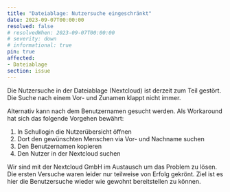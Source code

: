 ```yaml
---
title: "Dateiablage: Nutzersuche eingeschränkt"
date: 2023-09-07T00:00:00
resolved: false
# resolvedWhen: 2023-09-07T00:00:00
# severity: down
# informational: true
pin: true 
affected:
- Dateiablage
section: issue
---
```


Die Nutzersuche in der Dateiablage (Nextcloud) ist derzeit zum Teil gestört. Die Suche nach einem Vor- und Zunamen klappt nicht immer.

Alternativ kann nach dem Benutzernamen gesucht werden. Als Workaround hat sich das folgende Vorgehen bewährt:

1. In Schullogin die Nutzerübersicht öffnen
2. Dort den gewünschten Menschen via Vor- und Nachname suchen
3. Den Benutzernamen kopieren
4. Den Nutzer in der Nextcloud suchen

Wir sind mit der Nextcloud GmbH im Austausch um das Problem zu lösen. Die ersten Versuche waren leider nur teilweise von Erfolg gekrönt.
Ziel ist es hier die Benutzersuche wieder wie gewohnt bereitstellen zu können.
